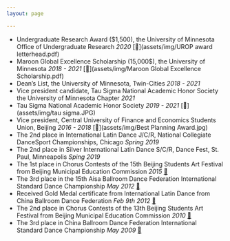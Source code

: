```yaml
---
layout: page

---
```

* Undergraduate Research Award ($1,500), the University of Minnesota Office of Undergraduate Research *2020* [📄](assets/img/UROP award letterhead.pdf) 
* Maroon Global Excellence Scholarship (15,000$), the University of Minnesota *2018 - 2021* [📄](assets/img/Maroon Global Excellence Scholarship.pdf)
* Dean’s List, the University of Minnesota, Twin-Cities *2018 - 2021*
* Vice president candidate, Tau Sigma National Academic Honor Society the University of Minnesota Chapter *2021*
* Tau Sigma National Academic Honor Society *2019 - 2021* [📄](assets/img/tau sigma.JPG)
* Vice president, Central University of Finance and Economics Students Union, Beijing *2016 - 2018* [📄](assets/img/Best Planning Award.jpg)
* The 2nd place in International Latin Dance J/C/R, National Collegiate DanceSport Championships, Chicago *Spring 2019* 
* The 2nd place in Silver International Latin Dance S/C/R, Dance Fest, St. Paul, Minneapolis *Sping 2019*
* The 1st place in Chorus Contests of the 15th Beijing Students Art Festival from Beijing Municipal Education Commission *2015* [📄](assets/img/15chorus.jpg)
* The 3rd place in the 15th Aisa Ballroom Dance Federation International Standard Dance Championship *May 2012* [📄](assets/img/abdf2.jpg)
* Received Gold Medal certificate from International Latin Dance from China Ballroom Dance Federation *Feb 9th 2012* [📄](assets/img/gold.jpg)
* The 2nd place in Chorus Contests of the 13th Beijing Students Art Festival from Beijing Municipal Education Commission *2010* [📄](assets/img/13chorus.jpg)
* The 3rd place in China Ballroom Dance Federation International Standard Dance Championship *May 2009* [📄](assets/img/2009cbdf.jpg)
